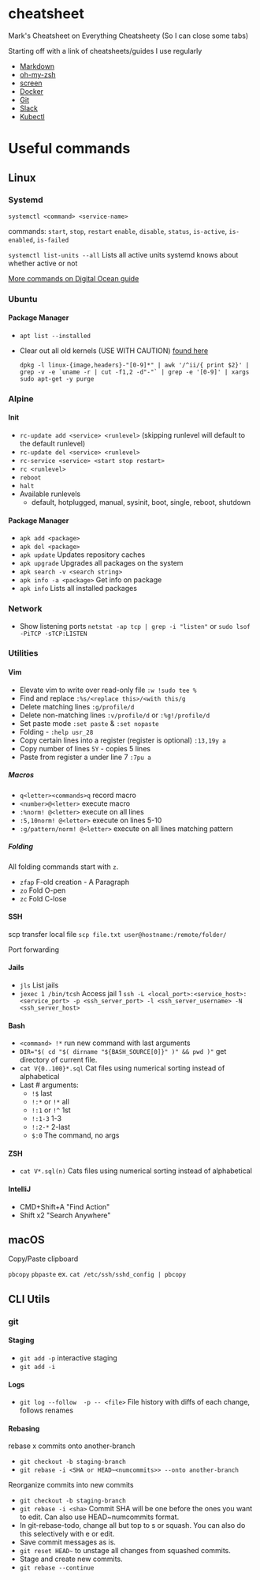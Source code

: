 # cheatsheet
Mark's Cheatsheet on Everything Cheatsheety (So I can close some tabs)

Starting off with a link of cheatsheets/guides I use regularly
* [Markdown](https://guides.github.com/features/mastering-markdown/)
* [oh-my-zsh](https://github.com/robbyrussell/oh-my-zsh/wiki/Cheatsheet)
* [screen](http://aperiodic.net/screen/quick_reference)
* [Docker](https://zeroturnaround.com/wp-content/uploads/2016/03/Docker-cheat-sheet-by-RebelLabs.png)
* [Git](http://www.ndpsoftware.com/git-cheatsheet.html#loc=local_repo;)
* [Slack](https://get.slack.help/hc/en-us/articles/201374536-Slack-keyboard-shortcuts)
* [Kubectl](https://kubernetes.io/docs/reference/kubectl/cheatsheet/#deleting-resources)

# Useful commands

## Linux

### Systemd

`systemctl <command> <service-name>`

commands: `start`, `stop`, `restart` `enable`, `disable`, `status`, `is-active`, `is-enabled`, `is-failed` 

`systemctl list-units --all` Lists all active units systemd knows about whether active or not

[More commands on Digital Ocean guide](https://www.digitalocean.com/community/tutorials/how-to-use-systemctl-to-manage-systemd-services-and-units)

### Ubuntu
#### Package Manager
* `apt list --installed`
* Clear out all old kernels (USE WITH CAUTION) [found here](https://askubuntu.com/questions/89710/how-do-i-free-up-more-space-in-boot)

    ```dpkg -l linux-{image,headers}-"[0-9]*" | awk '/^ii/{ print $2}' | grep -v -e `uname -r | cut -f1,2 -d"-"` | grep -e '[0-9]' | xargs sudo apt-get -y purge```

### Alpine

#### Init
* ```rc-update add <service> <runlevel>``` (skipping runlevel will default to the default runlevel)
* ```rc-update del <service> <runlevel>```
* ```rc-service <service> <start stop restart>```
* ```rc <runlevel>```
* ```reboot```
* ```halt```
* Available runlevels
  * default, hotplugged, manual, sysinit, boot, single, reboot, shutdown

#### Package Manager
* ```apk add <package>```
* ```apk del <package>```
* ```apk update``` Updates repository caches
* ```apk upgrade``` Upgrades all packages on the system
* ```apk search -v <search string>```
* ```apk info -a <package>``` Get info on package
* ```apk info``` Lists all installed packages

### Network
* Show listening ports `netstat -ap tcp | grep -i "listen"` or `sudo lsof -PiTCP -sTCP:LISTEN`

### Utilities

#### Vim
* Elevate vim to write over read-only file `:w !sudo tee %`
* Find and replace `:%s/<replace this>/<with this/g`
* Delete matching lines `:g/profile/d`
* Delete non-matching lines `:v/profile/d` or `:%g!/profile/d`
* Set paste mode `:set paste` & `:set nopaste`
* Folding - `:help usr_28`
* Copy certain lines into a register (register is optional) `:13,19y a`
* Copy number of lines `5Y` - copies 5 lines
* Paste from register a under line 7 `:7pu a`

##### Macros
* `q<letter><commands>q` record macro
* `<number>@<letter>` execute macro
* `:%norm! @<letter>` execute on all lines
* `:5,10norm! @<letter>` execute on lines 5-10
* `:g/pattern/norm! @<letter>` execute on all lines matching pattern

##### Folding
All folding commands start with `z`.
* `zfap` F-old creation - A Paragraph
* `zo` Fold O-pen
* `zc` Fold C-lose

#### SSH
scp transfer local file `scp file.txt user@hostname:/remote/folder/`

Port forwarding

#### Jails
* ```jls``` List jails
* ```jexec 1 /bin/tcsh``` Access jail 1
```ssh -L <local_port>:<service_host>:<service_port> -p <ssh_server_port> -l <ssh_server_username> -N <ssh_server_host>```

#### Bash
* `<command> !*` run new command with last arguments
* `DIR="$( cd "$( dirname "${BASH_SOURCE[0]}" )" && pwd )"` get directory of current file.
* `cat V{0..100}*.sql` Cat files using numerical sorting instead of alphabetical
* Last # arguments:
    * `!$` last 
    * `!:*` or `!*` all
    * `!:1` or `!^` 1st
    * `!:1-3` 1-3
    * `!:2-*` 2-last
    * `$:0` The command, no args

#### ZSH
* `cat V*.sql(n)` Cats files using numerical sorting instead of alphabetical

#### IntelliJ
* CMD+Shift+A "Find Action"
* Shift x2 "Search Anywhere"

## macOS

Copy/Paste clipboard

`pbcopy` `pbpaste`
ex. `cat /etc/ssh/sshd_config | pbcopy`

## CLI Utils
### git
#### Staging
* `git add -p` interactive staging
* `git add -i` 

#### Logs
* `git log --follow  -p -- <file>` File history with diffs of each change, follows renames

#### Rebasing
rebase x commits onto another-branch
* `git checkout -b staging-branch`
* `git rebase -i <SHA or HEAD~<numcommits>> --onto another-branch` 

Reorganize commits into new commits 
* `git checkout -b staging-branch`
* `git rebase -i <sha>` Commit SHA will be one before the ones you want to edit. Can also use HEAD~numcommits format.
* In git-rebase-todo, change all but top to s or squash. You can also do this selectively with e or edit.
* Save commit messages as is.
* `git reset HEAD~` to unstage all changes from squashed commits.
* Stage and create new commits.
* `git rebase --continue`

